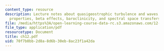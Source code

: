 ```yaml
---
content_type: resource
description: Lecture notes about quasigeostrophic turbulence and waves, conserved
  properties, beta effects, baroclinicity, and spectral space transfers.
file: /media/https%3A/open-learning-course-data-rc.s3.amazonaws.com/12-820-turbulence-in-the-ocean-and-atmosphere-spring-2006/70f7b0bb2d8a8d6b30eb8ac23f1a42da_ch12.pdf
file_type: application/pdf
resourcetype: Document
title: ch12.pdf
uid: 70f7b0bb-2d8a-8d6b-30eb-8ac23f1a42da
---
```

